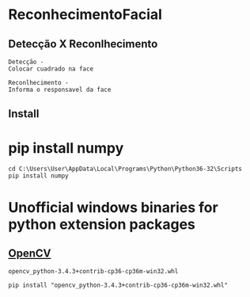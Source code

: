 # ReconhecimentoFacial

## Detecção X Reconlhecimento
```
Detecção - 
Colocar cuadrado na face 

```

```
Reconlhecimento - 
Informa o responsavel da face
```


## Install
# pip install numpy
```
cd C:\Users\User\AppData\Local\Programs\Python\Python36-32\Scripts
pip install numpy
```
# Unofficial windows binaries for python extension packages 

## [OpenCV](https://www.lfd.uci.edu/~gohlke/pythonlibs/#opencv)
```
opencv_python-3.4.3+contrib-cp36-cp36m-win32.whl

pip install "opencv_python-3.4.3+contrib-cp36-cp36m-win32.whl"
```